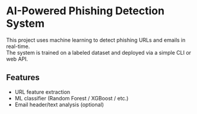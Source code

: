 # AI-Powered Phishing Detection System

This project uses machine learning to detect phishing URLs and emails in real-time.  
The system is trained on a labeled dataset and deployed via a simple CLI or web API.

## Features
- URL feature extraction
- ML classifier (Random Forest / XGBoost / etc.)
- Email header/text analysis (optional)
